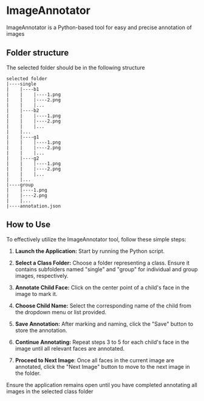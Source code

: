 # ImageAnnotator
ImageAnnotator is a Python-based tool for easy and precise annotation of images

## Folder structure
The selected folder should be in the following structure
```
selected folder
|----single
|    |----b1
|    |    |----1.png
|    |    |----2.png
|    |    |...
|    |----b2
|    |    |----1.png
|    |    |----2.png
|    |    |...
|    |...
|    |----g1
|    |    |----1.png
|    |    |----2.png
|    |    |...
|    |----g2
|    |    |----1.png
|    |    |----2.png
|    |    |...
|    |...
|----group
|    |----1.png
|    |----2.png
|    |...
|----annotation.json
```

## How to Use
To effectively utilize the ImageAnnotator tool, follow these simple steps:

1. **Launch the Application:** Start by running the Python script.

2. **Select a Class Folder:** Choose a folder representing a class. Ensure it contains subfolders named "single" and "group" for individual and group images, respectively.

3. **Annotate Child Face:** Click on the center point of a child's face in the image to mark it.

4. **Choose Child Name:** Select the corresponding name of the child from the dropdown menu or list provided.

5. **Save Annotation:** After marking and naming, click the "Save" button to store the annotation.

6. **Continue Annotating:** Repeat steps 3 to 5 for each child's face in the image until all relevant faces are annotated.

7. **Proceed to Next Image**: Once all faces in the current image are annotated, click the "Next Image" button to move to the next image in the folder.

Ensure the application remains open until you have completed annotating all images in the selected class folder
